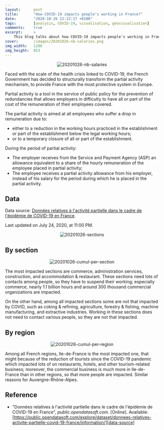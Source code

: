 ```yaml
---
layout:      post
title:       "How COVID-19 impacts people's working in France?"
date:        "2020-10-26 22:22:17 +0100"
tags:        [analysis, COVID-19, visualisation, geovisualisation]
comments:    true
excerpt:     >
    This blog talks about how COVID-19 impacts people's working in France.
cover:       /images/20201026-nb-salaries.png
img_width:   1280
img_height:  853
---
```


<p align="center">
  <img alt="20201026-nb-salaries"
  src="{{ site.baseurl }}/images/20201026-nb-salaries.png"/>
</p>

Faced with the scale of the health crisis linked to COVID-19, the French
Government has decided to structurally transform the partial activity mechanism,
to provide France with the most protective system in Europe.

Partial activity is a tool in the service of public policy for the prevention of
redundancies that allows employers in difficulty to have all or part of the cost
of the remuneration of their employees covered.

The partial activity is aimed at all employees who suffer a drop in remuneration
due to:
- either to a reduction in the working hours practiced in the establishment or
part of the establishment below the legal working hours;
- or to a temporary closure of all or part of the establishment.

During the period of partial activity:
- The employer receives from the Service and Payment Agency (ASP) an allowance
equivalent to a share of the hourly remuneration of the employee placed in
partial activity;
- The employee receives a partial activity allowance from his employer, instead
of his salary for the period during which he is placed in the partial activity.

## Data
Data source: [Données relatives à l'activité partielle dans le cadre de
l'épidémie de COVID-19 en France][data-source].

Last updated on July 24, 2020, at 11:00 PM.

<p align="center">
  <img alt="20201026-sections"
  src="{{ site.baseurl }}/images/20201026-sections.png"/>
</p>

## By section
<p align="center">
  <img alt="20201026-cumul-per-section"
  src="{{ site.baseurl }}/images/20201026-cumul-per-section.png"/>
</p>

The most impacted sections are commerce, administration services, construction,
and accommodation & restaurant. These sections need lots of contacts among
people, so they have to suspend their working; especially commerce, nearly 1.1
billion hours and around 300 thousand commercial organizations are impacted.

On the other hand, among all impacted sections some are not that impacted by
COVID, such as coking & refining, agriculture, forestry & fishing, machine
manufacturing, and extractive industries. Working in these sections does not
need to contact various people, so they are not that impacted.

## By region
<p align="center">
  <img alt="20201026-cumul-per-region"
  src="{{ site.baseurl }}/images/20201026-cumul-per-region.png"/>
</p>

Among all French regions, Ile-de-France is the most impacted one, that might
because of the reduction of tourists since the COVID-19 pandemic which impacted
lots of on restaurants, hotels, and other tourism-related business; moreover, the
commercial business is much more in Ile-de-France than in other regions, so that
more people are impacted. Similar reasons for Auvergne-Rhône-Alpes.

## Reference
- "Données relatives à l'activité partielle dans le cadre de l'épidémie de COVID-19 en France", _public.opendatasoft.com_. [Online].
Available: [https://public.opendatasoft.com/explore/dataset/donnees-relatives-activite-partielle-covid-19-france/information/][data-source]

[data-source]: https://public.opendatasoft.com/explore/dataset/donnees-relatives-activite-partielle-covid-19-france/information/
